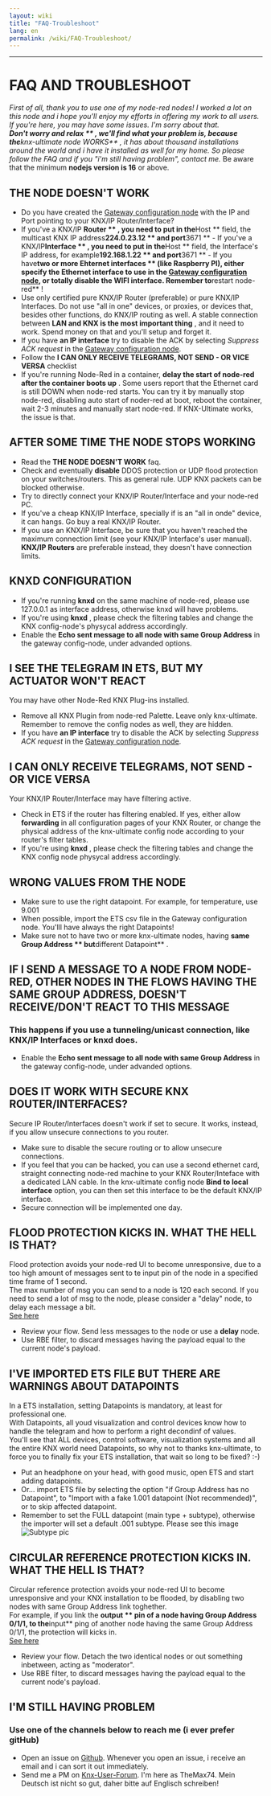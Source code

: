 ```yaml
---
layout: wiki
title: "FAQ-Troubleshoot"
lang: en
permalink: /wiki/FAQ-Troubleshoot/
---
```

---
# FAQ AND TROUBLESHOOT
_First of all, thank you to use one of my node-red nodes! I worked a lot on this node and i hope you'll enjoy my efforts in offering my work to all users.<br/>
If you're here, you may have some issues. I'm sorry about that.<br/> **Don't worry and relax ** , we'll find what your problem is, because the**knx-ultimate node WORKS** , it has about thousand installations around the world and i have it installed as well for my home. So please follow the FAQ and if you "i'm still having problem", contact me._
Be aware that the minimum **nodejs version is 16** or above.
## THE NODE DOESN'T WORK
- Do you have created the [Gateway configuration node](/node-red-contrib-knx-ultimate/wiki/Gateway-configuration) with the IP and Port pointing to your KNX/IP Router/Interface?
- If you've a KNX/IP **Router ** , you need to put in the**Host ** field, the multicast KNX IP address**224.0.23.12 ** and port**3671 ** - If you've a KNX/IP**Interface ** , you need to put in the**Host ** field, the Interface's IP address, for example**192.168.1.22 ** and port**3671 ** - If you have**two or more Ehternet interfaces ** (like Raspberry PI), either specify the Ethernet interface to use in the [Gateway configuration node](/node-red-contrib-knx-ultimate/wiki/Gateway-configuration), or totally disable the WIFI interface. Remember to**restart node-red** !
- Use only certified pure KNX/IP Router (preferable) or pure KNX/IP Interfaces. Do not use "all in one" devices, or proxies, or devices that, besides other functions, do KNX/IP routing as well. A stable connection between **LAN and KNX is the most important thing** , and it need to work. Spend money on that and you'll setup and forget it.
- If you have **an IP interface** try to disable the ACK by selecting _Suppress ACK request_ in the [Gateway configuration node](/node-red-contrib-knx-ultimate/wiki/Gateway-configuration).
- Follow the **I CAN ONLY RECEIVE TELEGRAMS, NOT SEND - OR VICE VERSA** checklist
- If you're running Node-Red in a container, **delay the start of node-red after the container boots up** . Some users report that the Ethernet card is still DOWN when node-red starts. You can try it by manually stop node-red, disabling auto start of noder-red at boot, reboot the container, wait 2-3 minutes and manually start node-red. If KNX-Ultimate works, the issue is that.
## AFTER SOME TIME THE NODE STOPS WORKING
- Read the **THE NODE DOESN'T WORK** faq.
- Check and eventually **disable** DDOS protection or UDP flood protection on your switches/routers. This as general rule. UDP KNX packets can be blocked otherwise.
- Try to directly connect your KNX/IP Router/Interface and your node-red PC.
- If you've a cheap KNX/IP Interface, specially if is an "all in onde" device, it can hangs. Go buy a real KNX/IP Router.
- If you use an KNX/IP Interface, be sure that you haven't reached the maximum connection limit (see your KNX/IP Interface's user manual). **KNX/IP Routers** are preferable instead, they doesn't have connection limits.
## KNXD CONFIGURATION
- If you're running **knxd** on the same machine of node-red, please use 127.0.0.1 as interface address, otherwise knxd will have problems.
- If you're using **knxd** , please check the filtering tables and change the KNX config-node's physycal address accordingly.
- Enable the **Echo sent message to all node with same Group Address** in the gateway config-node, under advanded options.
## I SEE THE TELEGRAM IN ETS, BUT MY ACTUATOR WON'T REACT
You may have other Node-Red KNX Plug-ins installed.
- Remove all KNX Plugin from node-red Palette. Leave only knx-ultimate. Remember to remove the config nodes as well, they are hidden.
- If you have **an IP interface** try to disable the ACK by selecting _Suppress ACK request_ in the [Gateway configuration node](/node-red-contrib-knx-ultimate/wiki/Gateway-configuration).
## I CAN ONLY RECEIVE TELEGRAMS, NOT SEND - OR VICE VERSA
Your KNX/IP Router/Interface may have filtering active.
- Check in ETS if the router has filtering enabled. If yes, either allow **forwarding** in all configuration pages of your KNX Router, or change the physical address of the knx-ultimate config node according to your router's filter tables.
- If you're using **knxd** , please check the filtering tables and change the KNX config node physycal address accordingly.
## WRONG VALUES FROM THE NODE
- Make sure to use the right datapoint. For example, for temperature, use 9.001
- When possible, import the ETS csv file in the Gateway configuration node. You'lll have always the right Datapoints!
- Make sure not to have two or more knx-ultimate nodes, having **same Group Address ** but**different Datapoint** .
## IF I SEND A MESSAGE TO A NODE FROM NODE-RED, OTHER NODES IN THE FLOWS HAVING THE SAME GROUP ADDRESS, DOESN'T RECEIVE/DON'T REACT TO THIS MESSAGE
### This happens if you use a tunneling/unicast connection, like KNX/IP Interfaces or knxd does.
- Enable the **Echo sent message to all node with same Group Address** in the gateway config-node, under advanded options.
## DOES IT WORK WITH SECURE KNX ROUTER/INTERFACES?
Secure IP Router/Interfaces doesn't work if set to secure. It works, instead, if you allow unsecure connections to you router.
- Make sure to disable the secure routing or to allow unsecure connections.
- If you feel that you can be hacked, you can use a second ethernet card, straight connecting node-red machine to your KNX Router/Inteface with a dedicated LAN cable. In the knx-ultimate config node **Bind to local interface** option, you can then set this interface to be the default KNX/IP interface.
- Secure connection will be implemented one day.
## FLOOD PROTECTION KICKS IN. WHAT THE HELL IS THAT?
Flood protection avoids your node-red UI to become unresponsive, due to a too high amount of messages sent to te input pin of the node in a specified time frame of 1 second.<br/>
The max number of msg you can send to a node is 120 each second. If you need to send a lot of msg to the node, please consider a "delay" node, to delay each message a bit.<br/>
[See here](/node-red-contrib-knx-ultimate/wiki/Protections)
- Review your flow. Send less messages to the node or use a **delay** node.
- Use RBE filter, to discard messages having the payload equal to the current node's payload.
## I'VE IMPORTED ETS FILE BUT THERE ARE WARNINGS ABOUT DATAPOINTS
In a ETS installation, setting Datapoints is mandatory, at least for professional one.<br/>
With Datapoints, all youd visualization and control devices know how to handle the telegram and how to perform a right decondinf of values.<br/>
You'll see that ALL devices, control software, visualization systems and all the entire KNX world need Datapoints, so why not to thanks knx-ultimate, to force you to finally fix your ETS installation, that wait so long to be fixed? :-)<br/>
- Put an headphone on your head, with good music, open ETS and start adding datapoints.
- Or... import ETS file by selecting the option "if Group Address has no Datapoint", to "Import with a fake 1.001 datapoint (Not recommended)", or to skip affected datapoint.
- Remember to set the FULL datapoint (main type + subtype), otherwise the importer will set a default .001 subtype. Please see this image ![Subtype pic](https://raw.githubusercontent.com/Supergiovane/node-red-contrib-knx-ultimate/master/img/wiki/subtype.png)
## CIRCULAR REFERENCE PROTECTION KICKS IN. WHAT THE HELL IS THAT?
Circular reference protection avoids your node-red UI to become unresponsive and your KNX installation to be flooded, by disabling two nodes with same Group Address link toghether.<br/>
For example, if you link the **output ** pin of a node having Group Address 0/1/1, to the**input** ping of another node having the same Group Address 0/1/1, the protection will kicks in.<br/>
[See here](/node-red-contrib-knx-ultimate/wiki/Protections)
- Review your flow. Detach the two identical nodes or out something inbetween, acting as "moderator".
- Use RBE filter, to discard messages having the payload equal to the current node's payload.
## I'M STILL HAVING PROBLEM
### Use one of the channels below to reach me (i ever prefer gitHub)
- Open an issue on [Github](https://github.com/Supergiovane/node-red-contrib-knx-ultimate/issues). Whenever you open an issue, i receive an email and i can sort it out immediately.
- Send me a PM on [Knx-User-Forum](https://knx-user-forum.de). I'm here as TheMax74. Mein Deutsch ist nicht so gut, daher bitte auf Englisch schreiben!
